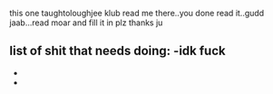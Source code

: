 this one taughtoloughjee klub read me there..you done read it..gudd jaab...read moar and fill it in plz thanks ju

list of shit that needs doing:
  -idk fuck
  -
  -
  -
  
